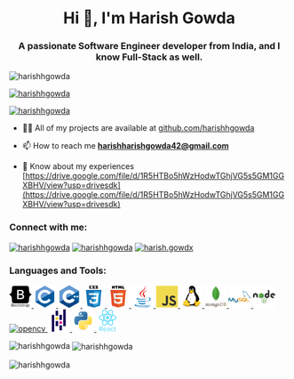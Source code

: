 <h1 align="center">Hi 👋, I'm Harish Gowda</h1>
<h3 align="center">A passionate Software Engineer developer from India, and I know Full-Stack as well.</h3>

<p align="left"> <img src="https://komarev.com/ghpvc/?username=harishhgowda&label=Profile%20views&color=0e75b6&style=flat" alt="harishhgowda" /> </p>

<p align="left"> <a href="https://github.com/ryo-ma/github-profile-trophy"><img src="https://github-profile-trophy.vercel.app/?username=harishhgowda" alt="harishhgowda" /></a> </p>

<p align="left"> <a href="https://twitter.com/harishhgowda" target="blank"><img src="https://img.shields.io/twitter/follow/harishhgowda?logo=twitter&style=for-the-badge" alt="harishhgowda" /></a> </p>

- 👨‍💻 All of my projects are available at [github.com/harishhgowda](github.com/harishhgowda)

- 📫 How to reach me **harishharishgowda42@gmail.com**

- 📄 Know about my experiences [https://drive.google.com/file/d/1R5HTBo5hWzHodwTGhjVG5s5GM1GGXBHV/view?usp=drivesdk](https://drive.google.com/file/d/1R5HTBo5hWzHodwTGhjVG5s5GM1GGXBHV/view?usp=drivesdk)

<h3 align="left">Connect with me:</h3>
<p align="left">
<a href="https://twitter.com/harishhgowda" target="blank"><img align="center" src="https://raw.githubusercontent.com/rahuldkjain/github-profile-readme-generator/master/src/images/icons/Social/twitter.svg" alt="harishhgowda" height="30" width="40" /></a>
<a href="https://linkedin.com/in/harishhgowda" target="blank"><img align="center" src="https://raw.githubusercontent.com/rahuldkjain/github-profile-readme-generator/master/src/images/icons/Social/linked-in-alt.svg" alt="harishhgowda" height="30" width="40" /></a>
<a href="https://instagram.com/harish.gowdx" target="blank"><img align="center" src="https://raw.githubusercontent.com/rahuldkjain/github-profile-readme-generator/master/src/images/icons/Social/instagram.svg" alt="harish.gowdx" height="30" width="40" /></a>
</p>

<h3 align="left">Languages and Tools:</h3>
<p align="left"> <a href="https://getbootstrap.com" target="_blank" rel="noreferrer"> <img src="https://raw.githubusercontent.com/devicons/devicon/master/icons/bootstrap/bootstrap-plain-wordmark.svg" alt="bootstrap" width="40" height="40"/> </a> <a href="https://www.cprogramming.com/" target="_blank" rel="noreferrer"> <img src="https://raw.githubusercontent.com/devicons/devicon/master/icons/c/c-original.svg" alt="c" width="40" height="40"/> </a> <a href="https://www.w3schools.com/cpp/" target="_blank" rel="noreferrer"> <img src="https://raw.githubusercontent.com/devicons/devicon/master/icons/cplusplus/cplusplus-original.svg" alt="cplusplus" width="40" height="40"/> </a> <a href="https://www.w3schools.com/css/" target="_blank" rel="noreferrer"> <img src="https://raw.githubusercontent.com/devicons/devicon/master/icons/css3/css3-original-wordmark.svg" alt="css3" width="40" height="40"/> </a> <a href="https://www.w3.org/html/" target="_blank" rel="noreferrer"> <img src="https://raw.githubusercontent.com/devicons/devicon/master/icons/html5/html5-original-wordmark.svg" alt="html5" width="40" height="40"/> </a> <a href="https://www.java.com" target="_blank" rel="noreferrer"> <img src="https://raw.githubusercontent.com/devicons/devicon/master/icons/java/java-original.svg" alt="java" width="40" height="40"/> </a> <a href="https://developer.mozilla.org/en-US/docs/Web/JavaScript" target="_blank" rel="noreferrer"> <img src="https://raw.githubusercontent.com/devicons/devicon/master/icons/javascript/javascript-original.svg" alt="javascript" width="40" height="40"/> </a> <a href="https://www.linux.org/" target="_blank" rel="noreferrer"> <img src="https://raw.githubusercontent.com/devicons/devicon/master/icons/linux/linux-original.svg" alt="linux" width="40" height="40"/> </a> <a href="https://www.mongodb.com/" target="_blank" rel="noreferrer"> <img src="https://raw.githubusercontent.com/devicons/devicon/master/icons/mongodb/mongodb-original-wordmark.svg" alt="mongodb" width="40" height="40"/> </a> <a href="https://www.mysql.com/" target="_blank" rel="noreferrer"> <img src="https://raw.githubusercontent.com/devicons/devicon/master/icons/mysql/mysql-original-wordmark.svg" alt="mysql" width="40" height="40"/> </a> <a href="https://nodejs.org" target="_blank" rel="noreferrer"> <img src="https://raw.githubusercontent.com/devicons/devicon/master/icons/nodejs/nodejs-original-wordmark.svg" alt="nodejs" width="40" height="40"/> </a> <a href="https://opencv.org/" target="_blank" rel="noreferrer"> <img src="https://www.vectorlogo.zone/logos/opencv/opencv-icon.svg" alt="opencv" width="40" height="40"/> </a> <a href="https://pandas.pydata.org/" target="_blank" rel="noreferrer"> <img src="https://raw.githubusercontent.com/devicons/devicon/2ae2a900d2f041da66e950e4d48052658d850630/icons/pandas/pandas-original.svg" alt="pandas" width="40" height="40"/> </a> <a href="https://www.python.org" target="_blank" rel="noreferrer"> <img src="https://raw.githubusercontent.com/devicons/devicon/master/icons/python/python-original.svg" alt="python" width="40" height="40"/> </a> <a href="https://reactjs.org/" target="_blank" rel="noreferrer"> <img src="https://raw.githubusercontent.com/devicons/devicon/master/icons/react/react-original-wordmark.svg" alt="react" width="40" height="40"/> </a> </p>

<p><img align="left" src="https://github-readme-stats.vercel.app/api/top-langs?username=harishhgowda&show_icons=true&locale=en&layout=compact" alt="harishhgowda" /></p>

<p>&nbsp;<img align="center" src="https://github-readme-stats.vercel.app/api?username=harishhgowda&show_icons=true&locale=en" alt="harishhgowda" /></p>

<p><img align="center" src="https://github-readme-streak-stats.herokuapp.com/?user=harishhgowda&" alt="harishhgowda" /></p> 
 